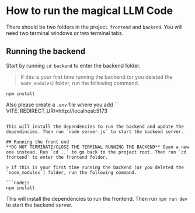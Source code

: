 # How to run the magical LLM Code

There should be two folders in the project. `frontend` and `backend`. You will need two terminal windows or two terminal tabs.

## Running the backend
Start by running `cd backend` to enter the backend folder.

> If this is your first time running the backend (or you deleted the `node_modules`) folder, run the following command.

```nodejs
npm install
```

Also please create a `.env` file where you add ```
VITE_REDIRECT_URI=http://localhost:5173
```

This will install the dependencies to run the backend and update the dependincies. Then run `node server.js` to start the backend server.

## Running the front end
**DO NOT TERMINATE/CLOSE THE TERMINAL RUNNING THE BACKEND** Open a new one instead. Run `cd ..` to go back to the project root. Then run `cd frontend` to enter the frontend folder.

> If this is your first time running the backend (or you deleted the `node_modules`) folder, run the following command.

```nodejs
npm install
```

This will install the dependencies to run the frontend. Then run `npm run dev` to start the backend server.